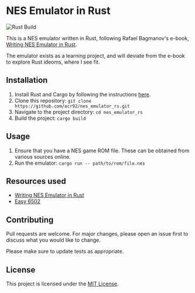 # NES Emulator in Rust

![Rust Build](https://github.com/acr92/nes_emulator_rs/actions/workflows/rust.yml/badge.svg)

This is a NES emulator written in Rust, following Rafael Bagmanov's e-book, [Writing NES Emulator in Rust](https://bugzmanov.github.io/nes_ebook).

The emulator exists as a learning project, and will deviate from the e-book to explore Rust ideoms, where I see fit.

## Installation

1. Install Rust and Cargo by following the instructions [here](https://www.rust-lang.org/tools/install).
2. Clone this repository: `git clone https://github.com/acr92/nes_emulator_rs.git`
3. Navigate to the project directory: `cd nes_emulator_rs`
4. Build the project: `cargo build`

## Usage

1. Ensure that you have a NES game ROM file. These can be obtained from various sources online.
2. Run the emulator: `cargo run -- path/to/rom/file.nes`

## Resources used

- [Writing NES Emulator in Rust](https://bugzmanov.github.io/nes_ebook)
- [Easy 6502](https://skilldrick.github.io/easy6502/)

## Contributing

Pull requests are welcome. For major changes, please open an issue first to discuss what you would like to change.

Please make sure to update tests as appropriate.

## License

This project is licensed under the [MIT License](https://opensource.org/licenses/MIT).
